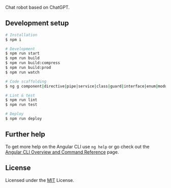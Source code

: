 Chat robot based on ChatGPT.

## Development setup

```bash
# Installation
$ npm i

# Development
$ npm run start
$ npm run build
$ npm run build:compress
$ npm run build:prod
$ npm run watch

# Code scaffolding
$ ng g component|directive|pipe|service|class|guard|interface|enum|module name

# Lint & test
$ npm run lint
$ npm run test

# Deploy
$ npm run deploy
```

## Further help

To get more help on the Angular CLI use `ng help` or go check out the [Angular CLI Overview and Command Reference](https://angular.io/cli) page.

## License

Licensed under the [MIT](/LICENSE) License.
